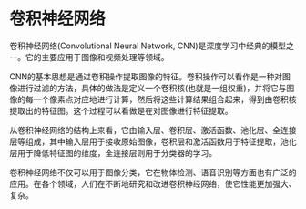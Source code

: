 # 卷积神经网络

卷积神经网络(Convolutional Neural Network, CNN)是深度学习中经典的模型之一。它的主要应用于图像和视频处理等领域。

CNN的基本思想是通过卷积操作提取图像的特征。卷积操作可以看作是一种对图像进行过滤的方法，具体的做法是定义一个卷积核(也就是一组权重)，并将它与图像的每一个像素点对应地进行计算，然后将这些计算结果组合起来，得到由卷积核提取出的特征图。这个过程可以看做是在对图像进行特征提取。

从卷积神经网络的结构上来看，它由输入层、卷积层、激活函数、池化层、全连接层等组成，其中输入层用于接收原始图像，卷积层和激活函数用于特征提取，池化层用于降低特征图的维度，全连接层则用于分类器的学习。

卷积神经网络不仅可以用于图像分类，它在物体检测、语音识别等方面也有广泛的应用。在各个领域，人们在不断地研究和改进卷积神经网络，使它性能更加强大、复杂。